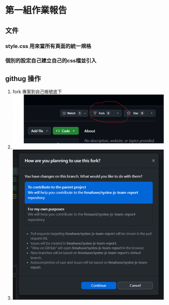 # 第一組作業報告

## 文件

### style.css 用來當所有頁面的統一規格

### 個別的設定自己建立自己的css檔並引入


## githug 操作

1. fork 專案到自己帳號底下 
![alt text](images/image.png)
1. 
1. ![alt text](images/image1.png)
